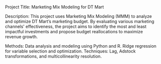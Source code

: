 Project Title:
Marketing Mix Modeling for DT Mart

Description:
This project uses Marketing Mix Modeling (MMM) to analyze and optimize DT Mart’s marketing budget. By evaluating various marketing channels' effectiveness, the project aims to identify the most and least impactful investments and propose budget reallocations to maximize revenue growth.

Methods:
Data analysis and modeling using Python and R.
Ridge regression for variable selection and optimization.
Techniques: Lag, Adstock transformations, and multicollinearity resolution.
